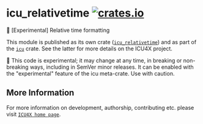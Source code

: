 # icu_relativetime [![crates.io](https://img.shields.io/crates/v/icu_relativetime)](https://crates.io/crates/icu_relativetime)

🚧 \[Experimental\] Relative time formatting

This module is published as its own crate ([`icu_relativetime`](https://docs.rs/icu_relativetime/latest/icu_relativetime/))
and as part of the [`icu`](https://docs.rs/icu/latest/icu/) crate. See the latter for more details on the ICU4X project.

<div class="stab unstable">
🚧 This code is experimental; it may change at any time, in breaking or non-breaking ways,
including in SemVer minor releases. It can be enabled with the "experimental" feature
of the icu meta-crate. Use with caution.
</div>


## More Information

For more information on development, authorship, contributing etc. please visit [`ICU4X home page`](https://github.com/unicode-org/icu4x).

